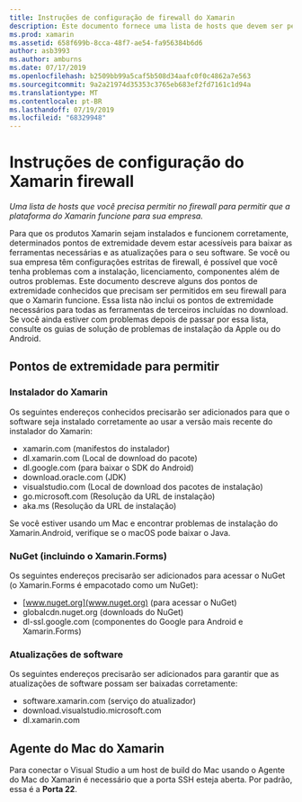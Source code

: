 ```yaml
---
title: Instruções de configuração de firewall do Xamarin
description: Este documento fornece uma lista de hosts que devem ser permitidos em seu firewall para permitir que o Xamarin funcione em um ambiente corporativo.
ms.prod: xamarin
ms.assetid: 658f699b-8cca-48f7-ae54-fa956384b6d6
author: asb3993
ms.author: amburns
ms.date: 07/17/2019
ms.openlocfilehash: b2509bb99a5caf5b508d34aafc0f0c4862a7e563
ms.sourcegitcommit: 9a2a21974d35353c3765eb683ef2fd7161c1d94a
ms.translationtype: MT
ms.contentlocale: pt-BR
ms.lasthandoff: 07/19/2019
ms.locfileid: "68329948"
---
```

# <a name="xamarin-firewall-configuration-instructions"></a>Instruções de configuração do Xamarin firewall

_Uma lista de hosts que você precisa permitir no firewall para permitir que a plataforma do Xamarin funcione para sua empresa._

Para que os produtos Xamarin sejam instalados e funcionem corretamente, determinados pontos de extremidade devem estar acessíveis para baixar as ferramentas necessárias e as atualizações para o seu software. Se você ou sua empresa têm configurações estritas de firewall, é possível que você tenha problemas com a instalação, licenciamento, componentes além de outros problemas. Este documento descreve alguns dos pontos de extremidade conhecidos que precisam ser permitidos em seu firewall para que o Xamarin funcione. Essa lista não inclui os pontos de extremidade necessários para todas as ferramentas de terceiros incluídas no download. Se você ainda estiver com problemas depois de passar por essa lista, consulte os guias de solução de problemas de instalação da Apple ou do Android.

## <a name="endpoints-to-allow"></a>Pontos de extremidade para permitir

### <a name="xamarin-installer"></a>Instalador do Xamarin

Os seguintes endereços conhecidos precisarão ser adicionados para que o software seja instalado corretamente ao usar a versão mais recente do instalador do Xamarin:

- xamarin.com (manifestos do instalador)
- dl.xamarin.com (Local de download do pacote)
- dl.google.com (para baixar o SDK do Android)
- download.oracle.com (JDK)
- visualstudio.com (Local de download dos pacotes de instalação)
- go.microsoft.com (Resolução da URL de instalação)
- aka.ms (Resolução da URL de instalação)

Se você estiver usando um Mac e encontrar problemas de instalação do Xamarin.Android, verifique se o macOS pode baixar o Java.

### <a name="nuget-including-xamarinforms"></a>NuGet (incluindo o Xamarin.Forms)

Os seguintes endereços precisarão ser adicionados para acessar o NuGet (o Xamarin.Forms é empacotado como um NuGet):

- [www.nuget.org](www.nuget.org) (para acessar o NuGet)
- globalcdn.nuget.org (downloads do NuGet)
- dl-ssl.google.com (componentes do Google para Android e Xamarin.Forms)

### <a name="software-updates"></a>Atualizações de software

Os seguintes endereços precisarão ser adicionados para garantir que as atualizações de software possam ser baixadas corretamente:

- software.xamarin.com (serviço do atualizador)
- download.visualstudio.microsoft.com
- dl.xamarin.com

## <a name="xamarin-mac-agent"></a>Agente do Mac do Xamarin

Para conectar o Visual Studio a um host de build do Mac usando o Agente do Mac do Xamarin é necessário que a porta SSH esteja aberta. Por padrão, essa é a **Porta 22**.
